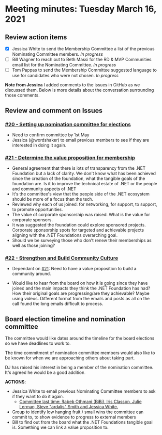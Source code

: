# Meeting minutes: Tuesday March 16, 2021

## Review action items

- [x] Jessica White to send the Membership Committee a list of the previous Nominating Committee members. *In progress*
- [ ] Bill Wagner to reach out to Beth Massi for the RD & MVP Communities email list for the Nominating Committee. *In progress*
- [ ] Tom Pappas to send the Membership Committee suggested language to use for candidates who were not chosen. *In progress*

**Note from Jessica**
I added comments to the issues in GitHub as we discussed them. Below is more details about the conversation surrounding those comments.

## Review and comment on Issues

### [#20 - Setting up nomination committee for elections](https://github.com/dotnet-foundation/wg-membership/issues/20)
- Need to confirm committee by 1st May
- Jessica (@wordshaker) to email previous members to see if they are interested in doing it again.

### [#21 - Determine the value proposition for membership](https://github.com/dotnet-foundation/wg-membership/issues/21)
- General agreement that there is lots of transparency from the .NET Foundation but a lack of clarity. We don't know what has been achieved since the creation of the foundation, what the tangible goals of the foundation are. Is it to improve the technical estate of .NET or the people and community aspects of .NET
- It's the committee's view that the people side of the .NET ecosystem should be more of a focus than the tech.
- Reviewed why each of us joined: for networking, for support, to support, to promote opportunities.
- The value of corporate sponsorship was raised. What is the value for corporate sponsors.
- It was suggested the foundation could explore sponsored projects. Corporate sponsorship spots for targeted and achievable projects aligning with the .NET Foundations overarching goal.
- Should we be surveying those who don't renew their memberships as well as those joining?

### [#22 - Strengthen and Build Community Culture ](https://github.com/dotnet-foundation/wg-membership/issues/22)

- Dependant on [#21](https://github.com/dotnet-foundation/wg-membership/issues/21): Need to have a value proposition to build a community around.

- Would like to hear from the board on how it is going since they have joined and the main impacts they think the .NET Foundation has had? How their original goals are progressing/are they achievable? Maybe using videos. Different format from the emails and posts as all on the call found the long emails difficult to process.

## Board election timeline and nomination committee

The committee would like dates around the timeline for the board elections so we have deadlines to work to.

The time commitment of nomination committee members would also like to be known for when we are approaching others about taking part.

DJ has raised his interest in being a member of the nomination committee. It's agreed he would be a good addition.

**ACTIONS**:

- Jessica White to email previous Nominating Committee members to ask if they want to do it again.
    - [Committee last time: Rabeb Othmani (BiBi), Iris Classon, Julie Lerman, Steve "ardalis" Smith and Jessica White.](https://dotnetfoundation.org/blog/2020/06/15/net-foundation-election-2020-nominations-open)
- Group to identify low hanging fruit / small wins the committee can commit to, to show evidence to progress to external members
- Bill to find out from the board what the .NET Foundations tangible goal is. Something we can link a value proposition to.
